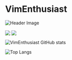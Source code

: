 # VimEnthusiast
![Header Image](https://raw.githubusercontent.com/wei/wei/master/assets/images/header.png)

  <img align="center" src="https://github-readme-stats.vercel.app/api?username=vimenthusiast&show=reviews,discussions_started,discussions_answered,prs_merged,prs_merged_percentage&show_icons=true&theme=dark&rank_icon=github" />
  <img align="center" src="https://github-readme-stats.vercel.app/api/top-langs/?username=vimenthusiast&theme=dark" />


![VimEnthusiast GitHub stats](https://github-readme-stats.vercel.app/api?username=vimenthusiast&show=reviews,discussions_started,discussions_answered,prs_merged,prs_merged_percentage&show_icons=true&theme=dark&rank_icon=github)

![Top Langs](https://github-readme-stats.vercel.app/api/top-langs/?username=vimenthusiast&theme=dark)
<!---
CD-ELECTRONICS/CD-ELECTRONICS is a ✨ special ✨ repository because its `README.md` (this file) appears on your GitHub profile.
You can click the Preview link to take a look at your changes.
--->
